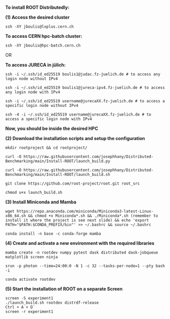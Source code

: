 
**To install ROOT Distributedly:**

**(1) Access the desired cluster**

```
ssh -XY jboulis@lxplus.cern.ch
```

**To access CERN hpc-batch cluster:**

```
ssh -XY jboulis@hpc-batch.cern.ch
```

OR

**To access JURECA in jülich:**

```
ssh -i ~/.ssh/id_ed25519 boulis1@judac.fz-juelich.de # to access any login node without IPv4

ssh -i ~/.ssh/id_ed25519 boulis1@jureca-ipv4.fz-juelich.de # to access any login node with IPv4

ssh -i ~/.ssh/id_ed25519 username@jurecaXX.fz-juelich.de # to access a specific login node without IPv4

ssh -4 -i ~/.ssh/id_ed25519 username@jurecaXX.fz-juelich.de # to access a specific login node with IPv4
```

**Now, you should be inside the desired HPC**

**(2) Download the installation scripts and setup the configuration**

```
mkdir rootproject && cd rootproject/

curl -O https://raw.githubusercontent.com/josephhany/Distributed-Benchmarking/main/Install-ROOT/launch_build.py

curl -O https://raw.githubusercontent.com/josephhany/Distributed-Benchmarking/main/Install-ROOT/launch_build.sh

git clone https://github.com/root-project/root.git root_src

chmod u+x launch_build.sh
```

**(3) Install Miniconda and Mamba**

```
wget https://repo.anaconda.com/miniconda/Miniconda3-latest-Linux-x86_64.sh && chmod +x Miniconda*.sh && ./Miniconda*.sh (remember to install it where the project is see next slide) && echo 'export PATH="$PATH:$CONDA_PREFIX/bin"' >> ~/.bashrc && source ~/.bashrc

conda install -n base -c conda-forge mamba
```

**(4) Create and activate a new environment with the required libraries**

```
mamba create -n rootdev numpy pytest dask distributed dask-jobqueue matplotlib screen ninja

srun -p photon --time=24:00:0 -N 1 -c 32 --tasks-per-node=1 --pty bash -i

conda activate rootdev
```

**(5) Start the installation of ROOT on a separate Screen**

```
screen -S experiment1
./launch_build.sh rootdev distrdf-release
Ctrl + A + D`
screen -r experiment1
```
